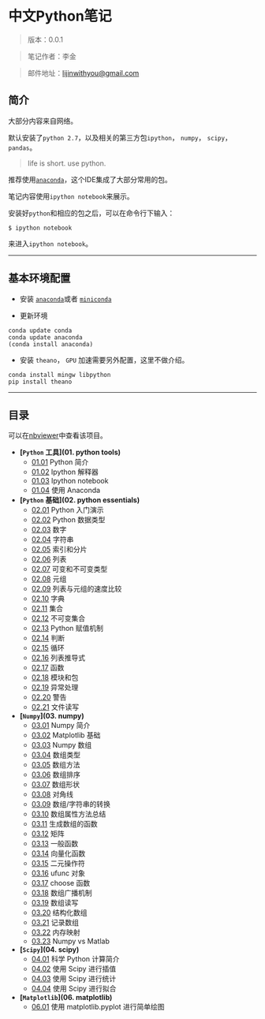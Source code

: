 # 中文Python笔记

> 版本：0.0.1

> 笔记作者：李金

> 邮件地址：lijinwithyou@gmail.com

## 简介

大部分内容来自网络。

默认安装了`python 2.7`，以及相关的第三方包`ipython`， `numpy`， `scipy`，`pandas`。

> life is short. use python.

推荐使用[`anaconda`](http://www.continuum.io/downloads)，这个IDE集成了大部分常用的包。

笔记内容使用`ipython notebook`来展示。

安装好`python`和相应的包之后，可以在命令行下输入：

```
$ ipython notebook
```
来进入`ipython notebook`。

----

## 基本环境配置

- 安装 [`anaconda`](http://www.continuum.io/downloads)或者 [`miniconda`](http://conda.pydata.org/miniconda.html)

- 更新环境
``` 
conda update conda
conda update anaconda
(conda install anaconda) 
```

- 安装 `theano`， `GPU` 加速需要另外配置，这里不做介绍。
```
conda install mingw libpython
pip install theano
```


----

## 目录

可以在[nbviewer][1]中查看该项目。

- **[`Python` 工具](01. python tools)**
    - [01.01][2] Python 简介
    - [01.02][2] Ipython 解释器
    - [01.03][2] Ipython notebook
    - [01.04][2] 使用 Anaconda
- **[`Python` 基础](02. python essentials)**
    - [02.01][3] Python 入门演示
    - [02.02][3] Python 数据类型
    - [02.03][3] 数字
    - [02.04][3] 字符串
    - [02.05][3] 索引和分片
    - [02.06][3] 列表
    - [02.07][3] 可变和不可变类型
    - [02.08][3] 元组
    - [02.09][3] 列表与元组的速度比较
    - [02.10][3] 字典
    - [02.11][3] 集合
    - [02.12][3] 不可变集合
    - [02.13][3] Python 赋值机制
    - [02.14][3] 判断
    - [02.15][3] 循环
    - [02.16][3] 列表推导式
    - [02.17][3] 函数
    - [02.18][3] 模块和包
    - [02.19][3] 异常处理
    - [02.20][3] 警告
    - [02.21][3] 文件读写
- **[`Numpy`](03. numpy)**
    - [03.01][4] Numpy 简介
    - [03.02][4] Matplotlib 基础
    - [03.03][4] Numpy 数组
    - [03.04][4] 数组类型
    - [03.05][4] 数组方法
    - [03.06][4] 数组排序
    - [03.07][4] 数组形状
    - [03.08][4] 对角线
    - [03.09][4] 数组/字符串的转换
    - [03.10][4] 数组属性方法总结
    - [03.11][4] 生成数组的函数
    - [03.12][4] 矩阵
    - [03.13][4] 一般函数
    - [03.14][4] 向量化函数
    - [03.15][4] 二元操作符
    - [03.16][4] ufunc 对象
    - [03.17][4] choose 函数
    - [03.18][4] 数组广播机制
    - [03.19][4] 数组读写
    - [03.20][4] 结构化数组
    - [03.21][4] 记录数组
    - [03.22][4] 内存映射
    - [03.23][4] Numpy vs Matlab
- **[`Scipy`](04. scipy)**
    - [04.01][5] 科学 Python 计算简介
    - [04.02][5] 使用 Scipy 进行插值
    - [04.03][5] 使用 Scipy 进行统计
    - [04.04][5] 使用 Scipy 进行拟合
- **[`Matplotlib`](06. matplotlib)**
    - [06.01][7] 使用 matplotlib.pyplot 进行简单绘图
    
[1]:http://nbviewer.ipython.org/github/lijin-THU/python-tutorial
[2]:http://nbviewer.ipython.org/github/lijin-THU/python-tutorial/tree/master/01.%20python%20tools/
[3]:http://nbviewer.ipython.org/github/lijin-THU/python-tutorial/tree/master/02.%20python%20essentials/
[4]:http://nbviewer.ipython.org/github/lijin-THU/python-tutorial/tree/master/03.%20numpy/
[5]:http://nbviewer.ipython.org/github/lijin-THU/python-tutorial/tree/master/04.%20scipy/
[7]:http://nbviewer.ipython.org/github/lijin-THU/python-tutorial/tree/master/05.%20matplotlib/